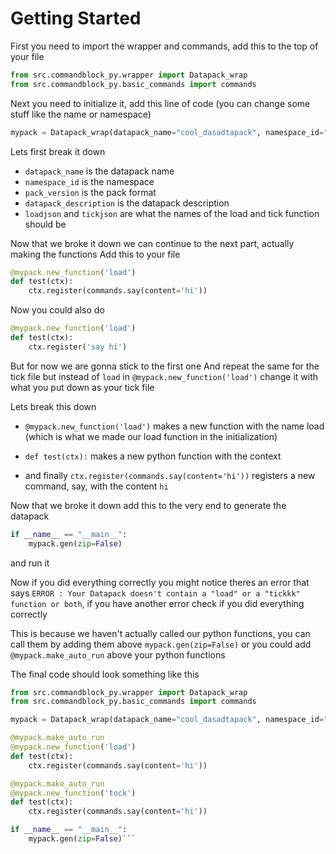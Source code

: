 # Getting Started

First you need to import the wrapper and commands, add this to the top of your file
```py
from src.commandblock_py.wrapper import Datapack_wrap
from src.commandblock_py.basic_commands import commands
```

Next you need to initialize it, add this line of code (you can change some stuff like the name or namespace)

```py
mypack = Datapack_wrap(datapack_name="cool_dasadtapack", namespace_id="asadsdsdbc", pack_version=7, datapack_description="My brand new datapack", loadjson="load", tickjson="tock")
```
Lets first break it down
- `datapack_name` is the datapack name
- `namespace_id` is the namespace
- `pack_version` is the pack format
- `datapack_description` is the datapack description
- `loadjson` and `tickjson` are what the names of the load and tick function should be

Now that we broke it down we can continue to the next part, actually making the functions
Add this to your file
```py
@mypack.new_function('load')
def test(ctx):
    ctx.register(commands.say(content='hi'))
```
Now you could also do
```py
@mypack.new_function('load')
def test(ctx):
    ctx.register('say hi')
```
But for now we are gonna stick to the first one
And repeat the same for the tick file but instead of `load` in `@mypack.new_function('load')` change it with what you put down as your tick file

Lets break this down
- `@mypack.new_function('load')` makes a new function with the name load (which is what we made our load function in the initialization)

- `def test(ctx):` makes a new python function with the context

- and finally `ctx.register(commands.say(content='hi'))` registers a new command, say, with the content `hi`

Now that we broke it down add this to the very end to generate the datapack
```py
if __name__ == "__main__":
    mypack.gen(zip=False)
```
and run it

Now if you did everything correctly you might notice theres an error that says `ERROR : Your Datapack doesn't contain a "load" or a "tickkk" function or both`, if you have another error check if you did everything correctly

This is because we haven't actually called our python functions, you can call them by adding them above `mypack.gen(zip=False)` or you could add `@mypack.make_auto_run` above your python functions

The final code should look something like this
```py
from src.commandblock_py.wrapper import Datapack_wrap
from src.commandblock_py.basic_commands import commands

mypack = Datapack_wrap(datapack_name="cool_dasadtapack", namespace_id="asadsdsdbc", pack_version=7, datapack_description="My brand new datapack", loadjson="load", tickjson="tock")

@mypack.make_auto_run
@mypack.new_function('load')
def test(ctx):
    ctx.register(commands.say(content='hi'))

@mypack.make_auto_run
@mypack.new_function('tock')
def test(ctx):
    ctx.register(commands.say(content='hi'))

if __name__ == "__main__":
    mypack.gen(zip=False)```

